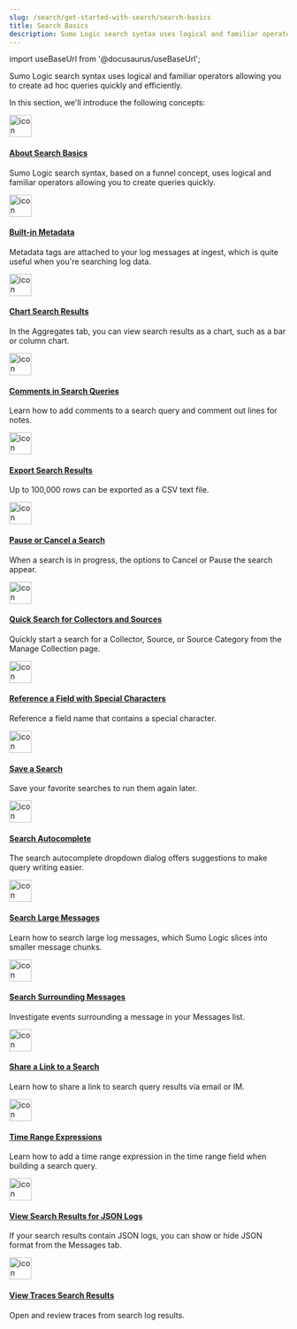 ```yaml
---
slug: /search/get-started-with-search/search-basics
title: Search Basics
description: Sumo Logic search syntax uses logical and familiar operators allowing you to create ad hoc queries quickly and efficiently.
---
```


import useBaseUrl from '@docusaurus/useBaseUrl';

Sumo Logic search syntax uses logical and familiar operators allowing you to create ad hoc queries quickly and efficiently.

In this section, we'll introduce the following concepts:

<div className="box-wrapper" >
<div className="box smallbox card">
  <div className="container">
  <a href="/docs/search/get-started-with-search/search-basics/about-search-basics"><img src={useBaseUrl('img/icons/operations/advanced-search.png')} alt="icon" width="40"/><h4>About Search Basics</h4></a>
  <p>Sumo Logic search syntax, based on a funnel concept, uses logical and familiar operators allowing you to create queries quickly.</p>
  </div>
</div>
<div className="box smallbox card">
  <div className="container">
  <a href="/docs/search/get-started-with-search/search-basics/built-in-metadata"><img src={useBaseUrl('img/icons/operations/advanced-search.png')} alt="icon" width="40"/><h4>Built-in Metadata</h4></a>
  <p>Metadata tags are attached to your log messages at ingest, which is quite useful when you're searching log data.</p>
  </div>
</div>
<div className="box smallbox card">
  <div className="container">
  <a href="/docs/search/get-started-with-search/search-basics/chart-search-results"><img src={useBaseUrl('img/icons/operations/advanced-search.png')} alt="icon" width="40"/><h4>Chart Search Results</h4></a>
  <p>In the Aggregates tab, you can view search results as a chart, such as a bar or column chart.</p>
  </div>
</div>
<div className="box smallbox card">
  <div className="container">
  <a href="/docs/search/get-started-with-search/search-basics/comments-search-queries"><img src={useBaseUrl('img/icons/operations/advanced-search.png')} alt="icon" width="40"/><h4>Comments in Search Queries</h4></a>
  <p>Learn how to add comments to a search query and comment out lines for notes.</p>
  </div>
</div>
<div className="box smallbox card">
  <div className="container">
  <a href="/docs/search/get-started-with-search/search-basics/export-search-results"><img src={useBaseUrl('img/icons/operations/advanced-search.png')} alt="icon" width="40"/><h4>Export Search Results</h4></a>
  <p>Up to 100,000 rows can be exported as a CSV text file.</p>
  </div>
</div>
<div className="box smallbox card">
  <div className="container">
  <a href="/docs/search/get-started-with-search/search-basics/pause-cancel-search"><img src={useBaseUrl('img/icons/operations/advanced-search.png')} alt="icon" width="40"/><h4>Pause or Cancel a Search</h4></a>
  <p>When a search is in progress, the options to Cancel or Pause the search appear.</p>
  </div>
</div>
<div className="box smallbox card">
  <div className="container">
  <a href="/docs/search/get-started-with-search/search-basics/quick-search-collectors-sources"><img src={useBaseUrl('img/icons/operations/advanced-search.png')} alt="icon" width="40"/><h4>Quick Search for Collectors and Sources</h4></a>
  <p>Quickly start a search for a Collector, Source, or Source Category from the Manage Collection page.</p>
  </div>
</div>
<div className="box smallbox card">
  <div className="container">
  <a href="/docs/search/get-started-with-search/search-basics/reference-field-special-characters"><img src={useBaseUrl('img/icons/operations/advanced-search.png')} alt="icon" width="40"/><h4>Reference a Field with Special Characters</h4></a>
  <p>Reference a field name that contains a special character.</p>
  </div>
</div>
    <div className="box smallbox card">
      <div className="container">
      <a href="/docs/search/get-started-with-search/search-basics/save-search"><img src={useBaseUrl('img/icons/operations/advanced-search.png')} alt="icon" width="40"/><h4>Save a Search</h4></a>
      <p>Save your favorite searches to run them again later.</p>
      </div>
    </div>
    <div className="box smallbox card">
      <div className="container">
      <a href="/docs/search/get-started-with-search/search-basics/search-autocomplete"><img src={useBaseUrl('img/icons/operations/advanced-search.png')} alt="icon" width="40"/><h4>Search Autocomplete</h4></a>
      <p>The search autocomplete dropdown dialog offers suggestions to make query writing easier.</p>
      </div>
    </div>
    <div className="box smallbox card">
      <div className="container">
      <a href="/docs/search/get-started-with-search/search-basics/search-large-messages"><img src={useBaseUrl('img/icons/operations/advanced-search.png')} alt="icon" width="40"/><h4>Search Large Messages</h4></a>
      <p>Learn how to search large log messages, which Sumo Logic slices into smaller message chunks.</p>
      </div>
    </div>
    <div className="box smallbox card">
      <div className="container">
      <a href="/docs/search/get-started-with-search/search-basics/search-surrounding-messages"><img src={useBaseUrl('img/icons/operations/advanced-search.png')} alt="icon" width="40"/><h4>Search Surrounding Messages</h4></a>
      <p>Investigate events surrounding a message in your Messages list.</p>
      </div>
    </div>
    <div className="box smallbox card">
      <div className="container">
      <a href="/docs/search/get-started-with-search/search-basics/share-link-to-search"><img src={useBaseUrl('img/icons/operations/advanced-search.png')} alt="icon" width="40"/><h4>Share a Link to a Search</h4></a>
      <p>Learn how to share a link to search query results via email or IM.</p>
      </div>
    </div>
    <div className="box smallbox card">
      <div className="container">
      <a href="/docs/search/get-started-with-search/search-basics/time-range-expressions"><img src={useBaseUrl('img/icons/operations/advanced-search.png')} alt="icon" width="40"/><h4>Time Range Expressions</h4></a>
      <p>Learn how to add a time range expression in the time range field when building a search query.</p>
      </div>
    </div>
    <div className="box smallbox card">
      <div className="container">
      <a href="/docs/search/get-started-with-search/search-basics/view-search-results-json-logs"><img src={useBaseUrl('img/icons/operations/advanced-search.png')} alt="icon" width="40"/><h4>View Search Results for JSON Logs</h4></a>
      <p>If your search results contain JSON logs, you can show or hide JSON format from the Messages tab.</p>
      </div>
    </div>
    <div className="box smallbox card">
      <div className="container">
      <a href="/docs/search/get-started-with-search/search-basics/view-traces-search-results"><img src={useBaseUrl('img/icons/operations/advanced-search.png')} alt="icon" width="40"/><h4>View Traces Search Results</h4></a>
      <p>Open and review traces from search log results.</p>
      </div>
    </div>
</div>

<br/>
